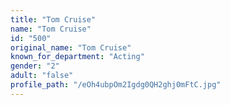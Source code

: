 ```yaml
---
title: "Tom Cruise"
name: "Tom Cruise"
id: "500"
original_name: "Tom Cruise"
known_for_department: "Acting"
gender: "2"
adult: "false"
profile_path: "/eOh4ubpOm2Igdg0QH2ghj0mFtC.jpg"
---
```

